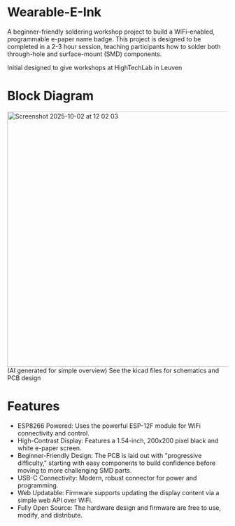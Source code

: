 # Wearable-E-Ink
A beginner-friendly soldering workshop project to build a WiFi-enabled, programmable e-paper name badge. This project is designed to be completed in a 2-3 hour session, teaching participants how to solder both through-hole and surface-mount (SMD) components.

Initial designed to give workshops at HighTechLab in Leuven

# Block Diagram

<img width="1013" height="582" alt="Screenshot 2025-10-02 at 12 02 03" src="https://github.com/user-attachments/assets/fadde009-9bb9-4aa7-baa4-27244c550ea3" />
(AI generated for simple overview)
See the kicad files for schematics and PCB design



# Features
- ESP8266 Powered: Uses the powerful ESP-12F module for WiFi connectivity and control.
- High-Contrast Display: Features a 1.54-inch, 200x200 pixel black and white e-paper screen.
- Beginner-Friendly Design: The PCB is laid out with "progressive difficulty," starting with easy components to build confidence before moving to more challenging SMD parts.
- USB-C Connectivity: Modern, robust connector for power and programming.
- Web Updatable: Firmware supports updating the display content via a simple web API over WiFi.
- Fully Open Source: The hardware design and firmware are free to use, modify, and distribute.




